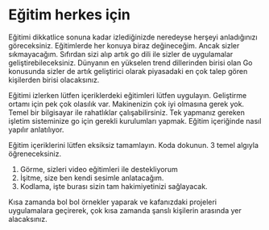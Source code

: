 # Eğitim herkes için

Eğitimi dikkatlice sonuna kadar izlediğinizde neredeyse herşeyi anladığınızı göreceksiniz. Eğitimlerde her konuya biraz değineceğim. Ancak sizler sıkmayacağım. Sıfırdan sizi alıp artık go dili ile sizler de uygulamalar geliştirebileceksiniz. Dünyanın en yükselen trend dillerinden birisi olan Go konusunda sizler de artık geliştirici olarak piyasadaki en çok talep gören kişilerden birisi olacaksınız. 

Eğitimi izlerken lütfen içeriklerdeki eğitimleri lütfen uygulayın. Geliştirme ortamı için pek çok olasılık var. Makinenizin çok iyi olmasına gerek yok. Temel bir bilgisayar ile rahatlıklar çalışabilirsiniz. Tek yapmanız gereken işletim sisteminize go için gerekli kurulumları yapmak. Eğitim içeriğinde nasıl yapılır anlatılıyor.

Eğitim içeriklerini lütfen eksiksiz tamamlayın. Koda dokunun. 3 temel algıyla öğreneceksiniz. 

1. Görme, sizleri video eğitimleri ile destekliyorum 
2. İşitme, size ben kendi sesimle anlatacağım.
3. Kodlama, işte burası sizin tam hakimiyetinizi sağlayacak. 

Kısa zamanda bol bol örnekler yaparak ve kafanızdaki projeleri uygulamalara geçirerek, çok kısa zamanda şanslı kişilerin arasında yer alacaksınız.

